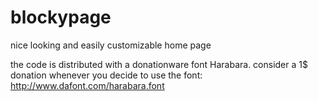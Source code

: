 blockypage
==========

nice looking and easily customizable home page

the code is distributed with a donationware font Harabara. consider a 1$ donation whenever you decide to use the font: http://www.dafont.com/harabara.font
